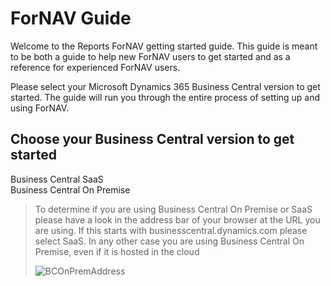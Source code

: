# ForNAV Guide

Welcome to the Reports ForNAV getting started guide. This guide is meant to be both a guide to help new ForNAV users to get started and as a reference for experienced ForNAV users. 

Please select your Microsoft Dynamics 365 Business Central version to get started. The guide will run you through the entire process of setting up and using ForNAV.

## Choose your Business Central version to get started

<script>
  LoadGuideButtons();
</script>

<div class="guideBtns">
  <div class="guideBtn" id="ForNAVForBCSaaS" data-link="#/ForNAVForBCSaaS/">Business Central SaaS</div> 
  <div class="guideBtn" id="ForNAVForBCOnPrem" data-link="#/ForNAVForBCOnPrem/">Business Central On Premise</div> 
</div>


> To determine if you are using Business Central On Premise or SaaS please have a look in the address bar of your browser at  the URL you are using. If this starts with businesscentral.dynamics.com please select SaaS. In any other case you are using  Business Central On Premise, even if it is hosted in the cloud
> 
> ![BCOnPremAddress](../_media/DetermineSaaS.png)